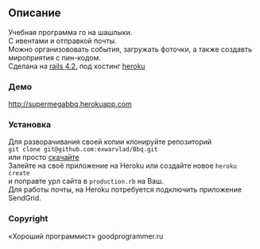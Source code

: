 ## Описание  
Учебная программа го на шашлыки.  
С ивентами и отправкой почты.  
Можно организововать события, загружать фоточки, а также создавть мироприятия с пин-кодом.  
Сделана на [rails 4.2.](http://rubyonrails.org/) под хостинг [heroku](https://www.heroku.com)  
### Демо  
http://supermegabbq.herokuapp.com
### Установка
Для разворачивания своей копии клонируйте репозиторий  
`git clone git@github.com:exwarvlad/Bbq.git`  
или просто [скачайте](https://github.com/exwarvlad/Bbq/archive/master.zip)  
Залейте на своё приложение на Heroku или создайте новое `heroku create`  
и поправте урл сайта в `production.rb` на Ваш.  
Для работы почты, на Heroku потребуется подключить приложение SendGrid.  
### Copyright  
«Хороший программист» goodprogrammer.ru  
